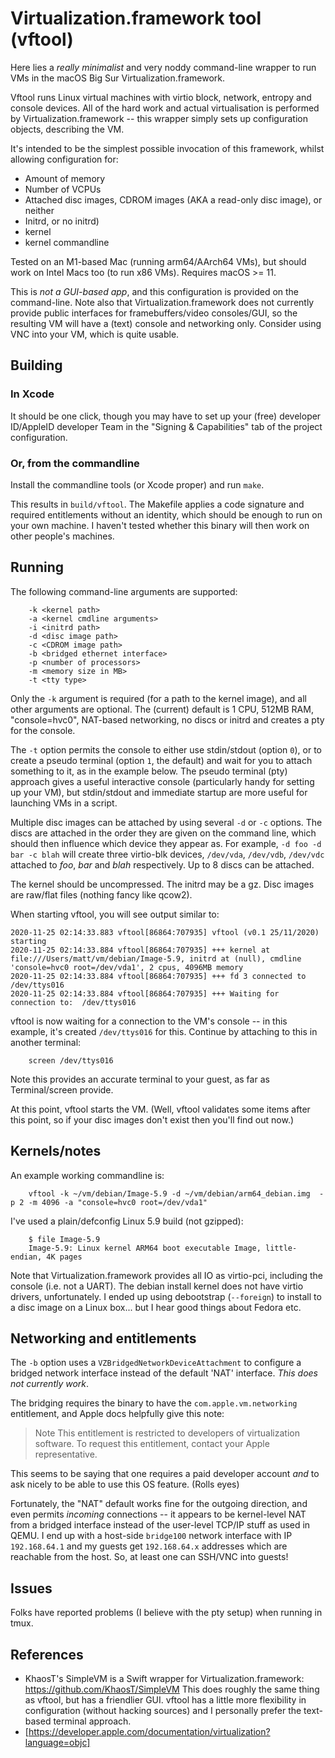 #  Virtualization.framework tool (vftool)

Here lies a _really minimalist_ and very noddy command-line wrapper to run VMs in the macOS Big Sur Virtualization.framework.

Vftool runs Linux virtual machines with virtio block, network, entropy and console devices.  All of the hard work and actual virtualisation is performed by Virtualization.framework -- this wrapper simply sets up configuration objects, describing the VM.

It's intended to be the simplest possible invocation of this framework, whilst allowing configuration for:
- Amount of memory
- Number of VCPUs
- Attached disc images, CDROM images (AKA a read-only disc image), or neither
- Initrd, or no initrd)
- kernel
- kernel commandline

Tested on an M1-based Mac (running arm64/AArch64 VMs), but should work on Intel Macs too (to run x86 VMs).  Requires macOS >= 11.

This is _not a GUI-based app_, and this configuration is provided on the command-line.  Note also that Virtualization.framework does not currently provide public interfaces for framebuffers/video consoles/GUI, so the resulting VM will have a (text) console and networking only.  Consider using VNC into your VM, which is quite usable.


## Building

### In Xcode
It should be one click, though you may have to set up your (free) developer ID/AppleID developer Team in the "Signing & Capabilities" tab of the project configuration.

### Or, from the commandline

Install the commandline tools (or Xcode proper) and run `make`.

This results in `build/vftool`.  The Makefile applies a code signature and required entitlements without an identity, which should be enough to run on your own machine.  I haven't tested whether this binary will then work on other people's machines.


## Running
The following command-line arguments are supported:

~~~
    -k <kernel path>
    -a <kernel cmdline arguments>
    -i <initrd path>
    -d <disc image path>
    -c <CDROM image path>
    -b <bridged ethernet interface>
    -p <number of processors>
    -m <memory size in MB>
    -t <tty type>
~~~

Only the `-k` argument is required (for a path to the kernel image), and all other arguments are optional.  The (current) default is 1 CPU, 512MB RAM, "console=hvc0", NAT-based networking, no discs or initrd and creates a pty for the console.

The `-t` option permits the console to either use stdin/stdout (option `0`), or to create a pseudo terminal (option `1`, the default) and wait for you to attach something to it, as in the example below.  The pseudo terminal (pty) approach gives a useful interactive console (particularly handy for setting up your VM), but stdin/stdout and immediate startup are more useful for launching VMs in a script.

Multiple disc images can be attached by using several `-d` or `-c` options.  The discs are attached in the order they are given on the command line, which should then influence which device they appear as.  For example, `-d foo -d bar -c blah` will create three virtio-blk devices, `/dev/vda`, `/dev/vdb`, `/dev/vdc` attached to _foo_, _bar_ and _blah_ respectively.  Up to 8 discs can be attached.

The kernel should be uncompressed.  The initrd may be a gz.  Disc images are raw/flat files (nothing fancy like qcow2).

When starting vftool, you will see output similar to:

~~~
2020-11-25 02:14:33.883 vftool[86864:707935] vftool (v0.1 25/11/2020) starting
2020-11-25 02:14:33.884 vftool[86864:707935] +++ kernel at file:///Users/matt/vm/debian/Image-5.9, initrd at (null), cmdline 'console=hvc0 root=/dev/vda1', 2 cpus, 4096MB memory
2020-11-25 02:14:33.884 vftool[86864:707935] +++ fd 3 connected to /dev/ttys016
2020-11-25 02:14:33.884 vftool[86864:707935] +++ Waiting for connection to:  /dev/ttys016
~~~

vftool is now waiting for a connection to the VM's console -- in this example, it's created `/dev/ttys016` for this.  Continue by attaching to this in another terminal:

~~~
    screen /dev/ttys016
~~~

Note this provides an accurate terminal to your guest, as far as Terminal/screen provide.

At this point, vftool starts the VM.  (Well, vftool validates some items after this point, so if your disc images don't exist then you'll find out now.)


## Kernels/notes

An example working commandline is:
~~~
    vftool -k ~/vm/debian/Image-5.9 -d ~/vm/debian/arm64_debian.img  -p 2 -m 4096 -a "console=hvc0 root=/dev/vda1"
~~~

I've used a plain/defconfig Linux 5.9 build (not gzipped):
~~~
    $ file Image-5.9
    Image-5.9: Linux kernel ARM64 boot executable Image, little-endian, 4K pages
~~~

Note that Virtualization.framework provides all IO as virtio-pci, including the console (i.e. not a UART).  The debian install kernel does not have virtio drivers, unfortunately.  I ended up using debootstrap (`--foreign`) to install to a disc image on a Linux box... but I hear good things about Fedora etc.


## Networking and entitlements

The `-b` option uses a `VZBridgedNetworkDeviceAttachment` to configure a bridged network interface instead of the default 'NAT' interface.  *This does not currently work*.

The bridging requires the binary to have the  `com.apple.vm.networking` entitlement, and Apple docs helpfully give this note:

> Note
> This entitlement is restricted to developers of virtualization software. To request this entitlement, contact your Apple representative.

This seems to be saying that one requires a paid developer account *and* to ask nicely to be able to use this OS feature.  (Rolls eyes)

Fortunately, the "NAT" default works fine for the outgoing direction, and even permits *incoming* connections -- it appears to be kernel-level NAT from a bridged interface instead of the user-level TCP/IP stuff as used in QEMU.  I end up with a host-side `bridge100` network interface with IP `192.168.64.1` and my guests get `192.168.64.x` addresses which are reachable from the host.  So, at least one can SSH/VNC into guests!


## Issues

Folks have reported problems (I believe with the pty setup) when running in tmux.


## References
-   KhaosT's SimpleVM is a Swift wrapper for Virtualization.framework:  https://github.com/KhaosT/SimpleVM  This does roughly the same thing as vftool, but has a friendlier GUI.  vftool has a little more flexibility in configuration (without hacking sources) and I personally prefer the text-based terminal approach.
-   [https://developer.apple.com/documentation/virtualization?language=objc]

